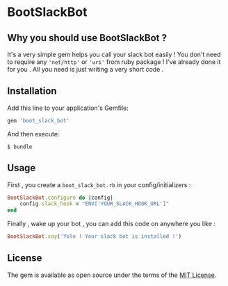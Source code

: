 # BootSlackBot

## Why you should use BootSlackBot ?

It's a very simple gem helps you call your slack bot easily ! You don't need to require any `'net/http'` or
`'uri'` from ruby package ! I've already done it for you . All you need is just writing a very short code .

## Installation

Add this line to your application's Gemfile:

```ruby
gem 'boot_slack_bot'
```

And then execute:

    $ bundle

## Usage

First , you create a `boot_slack_bot.rb` in your config/initializers :

```ruby
BootSlackBot.configure do |config|
    config.slack_hook = "ENV['YOUR_SLACK_HOOK_URL']"
end
```

Finally , wake up your bot , you can add this code on anywhere you like :

```ruby
BootSlackBot.say('Yolo ! Your slack bot is installed !')
```

## License

The gem is available as open source under the terms of the [MIT License](https://opensource.org/licenses/MIT).
